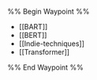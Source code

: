 %% Begin Waypoint %%
- [[BART]]
- [[BERT]]
- [[Indie-techniques]]
- [[Transformer]]

%% End Waypoint %%

